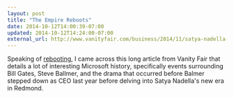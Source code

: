 ```yaml
---
layout: post
title: "The Empire Reboots"
date: 2014-10-12T14:00:39-07:00
updated: 2014-10-12T14:24:00-07:00
external_url: http://www.vanityfair.com/business/2014/11/satya-nadella-bill-gates-steve-ballmer-microsoft.print
---
```

Speaking of [rebooting](/2014/10/reboot), I came across this long article from Vanity Fair that details a lot of interesting Microsoft history, specifically events surrounding Bill Gates, Steve Ballmer, and the drama that occurred before Balmer stepped down as CEO last year before delving into Satya Nadella's new era in Redmond.